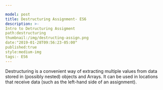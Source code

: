 ```yaml
---

model: post
title: Destructuring Assignment- ES6
description: >-
Intro to Detructuring Assigment
path:destructuring
thumbnail:/img/destructing-assign.png
date:"2019-01-28T09:56:23-05:00"
published:true
style:medium-img
tags:- ES6
---
```


Destructuring is a convenient way of extracting multiple values from data stored in (possibly nested) objects and Arrays. It can be used in locations that receive data (such as the left-hand side of an assignment).
